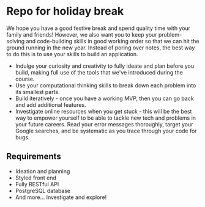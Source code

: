 # Repo for holiday break

We hope you have a good festive break and spend quality time with your family and friends! However, we also want you to keep your problem-solving and code-building skills in good working order so that we can hit the ground running in the new year. Instead of poring over notes, the best way to do this is to use your skills to build an application.

- Indulge your curiosity and creativity to fully ideate and plan before you build, making full use of the tools that we've introduced during the course.
- Use your computational thinking skills to break down each problem into its smallest parts.
- Build iteratively - once you have a working MVP, then you can go back and add additional features.
- Investigate online resources when you get stuck - this will be the best way to empower yourself to be able to tackle new tech and problems in your future careers. Read your error messages thoroughly, target your Google searches, and be systematic as you trace through your code for bugs.

## Requirements

- Ideation and planning
- Styled front end
- Fully RESTful API
- PostgreSQL database
- And more... Investigate and explore!
